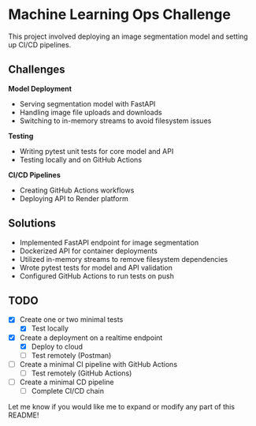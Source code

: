 # Machine Learning Ops Challenge

This project involved deploying an image segmentation model and setting up CI/CD pipelines.

## Challenges

**Model Deployment**

- Serving segmentation model with FastAPI
- Handling image file uploads and downloads
- Switching to in-memory streams to avoid filesystem issues

**Testing**

- Writing pytest unit tests for core model and API  
- Testing locally and on GitHub Actions

**CI/CD Pipelines**

- Creating GitHub Actions workflows
- Deploying API to Render platform


## Solutions

- Implemented FastAPI endpoint for image segmentation
- Dockerized API for container deployments
- Utilized in-memory streams to remove filesystem dependencies
- Wrote pytest tests for model and API validation
- Configured GitHub Actions to run tests on push

## TODO

- [x] Create one or two minimal tests
  - [x] Test locally
- [x] Create a deployment on a realtime endpoint
  - [x] Deploy to cloud 
  - [ ] Test remotely (Postman)
- [ ] Create a minimal CI pipeline with GitHub Actions
  - [ ] Test remotely (GitHub Actions) 
- [ ] Create a minimal CD pipeline
  - [ ] Complete CI/CD chain

Let me know if you would like me to expand or modify any part of this README!